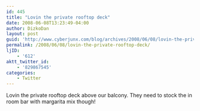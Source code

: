 ```yaml
---
id: 445
title: "Lovin the private rooftop deck"
date: 2008-06-08T13:23:49-04:00
author: DizkoDan
layout: post
guid: 'http://www.cyberjunx.com/blog/archives/2008/06/08/lovin-the-private-rooftop-deck/'
permalink: /2008/06/08/lovin-the-private-rooftop-deck/
ljID:
    - '612'
aktt_twitter_id:
    - '829867545'
categories:
    - Twitter
---
```


Lovin the private rooftop deck above our balcony. They need to stock the in room bar with margarita mix though!